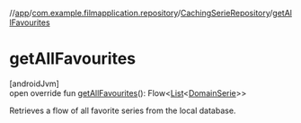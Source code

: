 //[app](../../../index.md)/[com.example.filmapplication.repository](../index.md)/[CachingSerieRepository](index.md)/[getAllFavourites](get-all-favourites.md)

# getAllFavourites

[androidJvm]\
open override fun [getAllFavourites](get-all-favourites.md)(): Flow&lt;[List](https://kotlinlang.org/api/latest/jvm/stdlib/kotlin.collections/-list/index.html)&lt;[DomainSerie](../../com.example.filmapplication.domain/-domain-serie/index.md)&gt;&gt;

Retrieves a flow of all favorite series from the local database.
